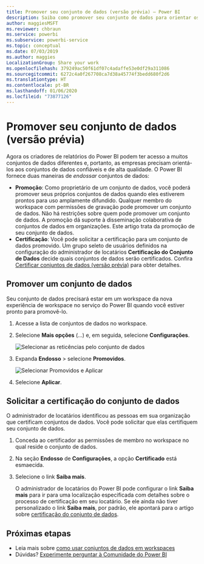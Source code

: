 ```yaml
---
title: Promover seu conjunto de dados (versão prévia) – Power BI
description: Saiba como promover seu conjunto de dados para orientar os usuários corporativos a conjuntos de dados confiáveis e de alta qualidade.
author: maggiesMSFT
ms.reviewer: chbraun
ms.service: powerbi
ms.subservice: powerbi-service
ms.topic: conceptual
ms.date: 07/03/2019
ms.author: maggies
LocalizationGroup: Share your work
ms.openlocfilehash: 379249ac50f61df07c4adaffe53e0df29a311086
ms.sourcegitcommit: 6272c4a0f267708ca7d38a45774f3bedd680f2d6
ms.translationtype: HT
ms.contentlocale: pt-BR
ms.lasthandoff: 01/06/2020
ms.locfileid: "73877126"
---
```

# <a name="promote-your-dataset-preview"></a>Promover seu conjunto de dados (versão prévia)

Agora os criadores de relatórios do Power BI podem ter acesso a muitos conjuntos de dados diferentes e, portanto, as empresas precisam orientá-los aos conjuntos de dados confiáveis e de alta qualidade. O Power BI fornece duas maneiras de *endossar* conjuntos de dados:

- **Promoção**: Como proprietário de um conjunto de dados, você poderá promover seus próprios conjuntos de dados quando eles estiverem prontos para uso amplamente difundido. Qualquer membro do workspace com permissões de gravação pode promover um conjunto de dados. Não há restrições sobre quem pode promover um conjunto de dados. A promoção dá suporte à disseminação colaborativa de conjuntos de dados em organizações. Este artigo trata da promoção de seu conjunto de dados.
- **Certificação**: Você pode solicitar a certificação para um conjunto de dados promovido. Um grupo seleto de usuários definidos na configuração do administrador de locatários **Certificação do Conjunto de Dados** decide quais conjuntos de dados serão certificados. Confira [Certificar conjuntos de dados (versão prévia)](service-datasets-certify.md) para obter detalhes.

## <a name="promote-a-dataset"></a>Promover um conjunto de dados

Seu conjunto de dados precisará estar em um workspace da nova experiência de workspace no serviço do Power BI quando você estiver pronto para promovê-lo.

1. Acesse a lista de conjuntos de dados no workspace.
 
1. Selecione **Mais opções** (...) e, em seguida, selecione **Configurações**.

    ![Selecionar as reticências pelo conjunto de dados](media/service-datasets-certify-promote/power-bi-dataset-settings.png)

1. Expanda **Endosso** > selecione **Promovidos**.

    ![Selecionar Promovidos e Aplicar](media/service-datasets-certify-promote/power-bi-dataset-promoted-endorsement.png)

1. Selecione **Aplicar**.

## <a name="request-dataset-certification"></a>Solicitar a certificação do conjunto de dados

O administrador de locatários identificou as pessoas em sua organização que certificam conjuntos de dados. Você pode solicitar que elas certifiquem seu conjunto de dados.

1. Conceda ao certificador as permissões de membro no workspace no qual reside o conjunto de dados.

1. Na seção **Endosso** de **Configurações**, a opção **Certificado** está esmaecida.

1. Selecione o link **Saiba mais**.

    O administrador de locatários do Power BI pode configurar o link **Saiba mais** para ir para uma localização especificada com detalhes sobre o processo de certificação em seu locatário.   Se ele ainda não tiver personalizado o link **Saiba mais**, por padrão, ele apontará para o artigo sobre [certificação do conjunto de dados](service-datasets-certify.md).

## <a name="next-steps"></a>Próximas etapas

* Leia mais sobre [como usar conjuntos de dados em workspaces](service-datasets-across-workspaces.md)
* Dúvidas? [Experimente perguntar à Comunidade do Power BI](https://community.powerbi.com/)
